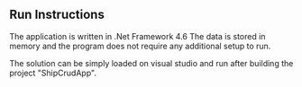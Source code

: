 ## Run Instructions

The application is written in .Net Framework 4.6
The data is stored in memory and the program does not require any additional setup to run.

The solution can be simply loaded on visual studio and run after building the project "ShipCrudApp".